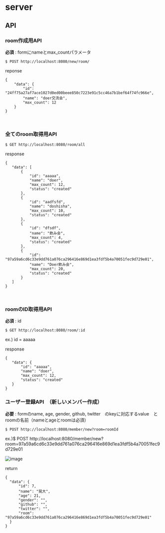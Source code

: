 # server

## API

### room作成用API　　

**必須** : formにnameとmax_countパラメータ

```
$ POST http://localhost:8080/new/room/
```

reponse
```
{
    "data": {
        "id": "24ff75a27af7ace1027d0ed00beee850c7223e91c5cc46a7b1bef64f74fc966e",
        "name": "doer交流会",
        "max_count": 12
    }
}
```

<br>

<!-- websoket roomID 指定
```
ws?room=<id>
```

<br>
 -->
 
 
 ### 全てのroom取得用API　　

 ```
 $ GET http://localhost:8080/room/all
 ```
 
 response
 ```
 {
    "data": [
        {
            "id": "aaaaa",
            "name": "doer",
            "max_count": 12,
            "status": "created"
        },
        {
            "id": "aadfsfd",
            "name": "doshisha",
            "max_count": 10,
            "status": "created"
        },
        {
            "id": "dfsdf",
            "name": "飲み会",
            "max_count": 4,
            "status": "created"
        },
        {
            "id": "97a59a6cd6c33e9dd761a076ca296416e869d1ea3fdf5b4a70051fec9d729e01",
            "name": "Doer飲み会",
            "max_count": 20,
            "status": "created"
        }
    ]
}
 ```
 <br>

<!-- websoket roomID 指定
```

```

<br>
 -->
 
 
  ### roomのID取得用API　　
  
  **必須** : id
  
  ```
  $ GET http://localhost:8080/room/:id
  ```
  
  ex.) id = aaaaa
  
  response
 ```
 {
    "data": {
        "id": "aaaaa",
        "name": "doer",
        "max_count": 12,
        "status": "created"
    }
}
 ```
 
 ### ユーザー登録API　（新しいメンバー作成）
 
 **必要** : formのname, age, gender, github, twitter　のkeyに対応するvalue　とroomの名前（nameとageとroomは必須）
 
  ```
  $ POST http://localhost:8080/member/new?room=roomId
  ```
  
  ex.)$ POST http://localhost:8080/member/new?room=97a59a6cd6c33e9dd761a076ca296416e869d1ea3fdf5b4a70051fec9d729e01
  
  
  ![image](https://user-images.githubusercontent.com/106072372/177939722-4c5da565-eda3-4395-a27a-8dfc75c42761.png)

return
  ```
  {
    "data": {
        "id": 7,
        "name": "晃大",
        "age": 21,
        "gender": "",
        "github": "",
        "twitter": "",
        "room": "97a59a6cd6c33e9dd761a076ca296416e869d1ea3fdf5b4a70051fec9d729e01"
    }
}
  ```
  
 

